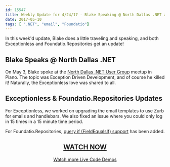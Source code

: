 ```yaml
---
id: 15547
title: Weekly Update for 4/24/17 - Blake Speaking @ North Dallas .NET and more!
date: 2017-05-10
tags: [ ".NET", "email", "Foundatio"]
---
```


In this week'd update, Blake does a little traveling and speaking, and both Exceptionless and Foundatio.Repositories get an update!<!--more-->

## Blake Speaks @ North Dallas .NET

On May 3, Blake spoke at the [North Dallas .NET User Group](http://northdallas.net/) meetup in Plano. The topic was Exception Driven Development, and of course he killed it! Naturally, the Exceptionless love was shared to all.

## Exceptionless & Foundatio.Repositories Updates

For Exceptionless, we worked on upgrading the email templates to use Zurb for emails and handlebars. We also fixed an issue where you could only log in 15 times in a 15 minute time period.

For Foundatio.Repositories, [query if (FieldEqualsIf) support](https://github.com/FoundatioFx/Foundatio.Repositories/commit/86c1539a9fdb12880db9a4fba1dccdc27055ccea) has been added.

<h2 style="text-align: center;">
  <a href="https://youtu.be/NnSylKATHo4">WATCH NOW</a>
</h2>

<p style="text-align: center;">
  <a href="/category/weekly-updates/">Watch more Live Code Demos</a>
</p>
